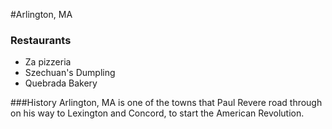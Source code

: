 #Arlington, MA

### Restaurants
- Za pizzeria
- Szechuan's Dumpling
- Quebrada Bakery

###History
Arlington, MA is one of the towns that Paul Revere road through on his way to Lexington and Concord, to start the American Revolution.
